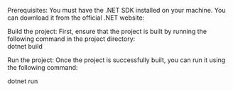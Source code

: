 Prerequisites:
You must have the .NET SDK installed on your machine. You can download it from the official .NET website:

Build the project: First, ensure that the project is built by running the following command in the project directory:  
dotnet build


Run the project: Once the project is successfully built, you can run it using the following command: 

dotnet run
